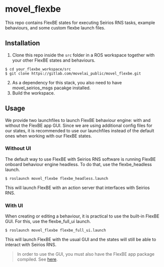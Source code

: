 # movel_flexbe
This repo contains FlexBE states for executing Seirios RNS tasks, example behaviours, and some custom flexbe launch files.

## Installation
1. Clone this repo inside the `src` folder in a ROS workspace together with your other FlexBE states and behaviours.

```
$ cd your_flexbe_workspace/src
$ git clone https://gitlab.com/movelai_public/movel_flexbe.git
```
2. As a dependency for this stack, you also need to have movel_seirios_msgs pacakge installed.
3. Build the workspace.

## Usage
We provide two launchfiles to launch FlexBE behaviour engine: with and without the FlexBE app GUI. Since we are using additional config files for our states, it is recommended to use our launchfiles instead of the default ones when working with our FlexBE states.

### Without UI
The default way to use FlexBE with Seirios RNS software is running FlexBE onboard behaviour engine headless. To do that, use the flexbe_headless launch.
```
$ roslaunch movel_flexbe flexbe_headless.launch
```
This will launch FlexBE with an action server that interfaces with Seirios RNS.

### With UI
When creating or editing a behaviour, it is practical to use the built-in FlexBE GUI. For this, use the flexbe_full_ui launch.
```
$ roslaunch movel_flexbe flexbe_full_ui.launch
```
This will launch FlexBE with the usual GUI and the states will still be able to interact with Seirios RNS.
> In order to use the GUI, you must also have the FlexBE app package compiled. See [here](https://github.com/FlexBE/flexbe_app).